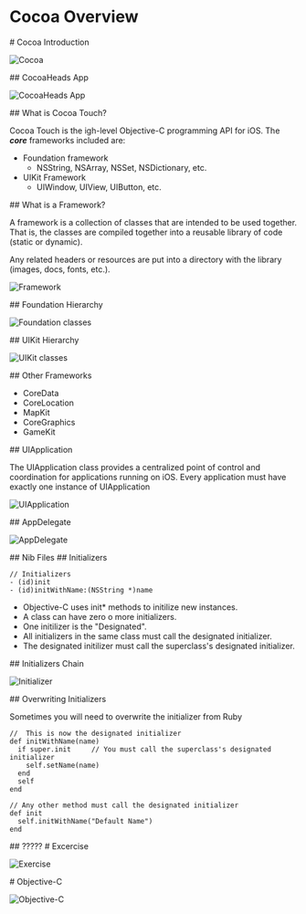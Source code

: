 # Cocoa Overview

<slide>
# Cocoa Introduction

![](cocoa.png "Cocoa") 

</slide>

<slide>
## CocoaHeads App

![](cocoaheads.png "CocoaHeads App") 

</slide>

<slide>
## What is Cocoa Touch? 
        
Cocoa Touch is the igh-level Objective-C programming API for iOS. The ***core*** frameworks included are:
        
+ Foundation framework
  * NSString, NSArray, NSSet, NSDictionary, etc.
+ UIKit Framework
  * UIWindow, UIView, UIButton, etc.
        
</slide>
    
<slide>
## What is a Framework?

A framework is a collection of classes that are intended to be used together. That is, the classes are compiled together into a reusable library of code (static or dynamic). 

Any related headers or resources are put into a directory with the library (images, docs, fonts, etc.).

![](framework.png "Framework") 

</slide>

<slide>
## Foundation Hierarchy

![](foundation.png "Foundation classes") 

</slide>

<slide>
## UIKit Hierarchy

![](uikit.png "UIKit classes") 

</slide>

<slide>
## Other Frameworks
        
+ CoreData
+ CoreLocation
+ MapKit
+ CoreGraphics
+ GameKit

</slide>

<slide>
## UIApplication

The UIApplication class provides a centralized point of control and coordination for applications running on iOS.
Every application must have exactly one instance of UIApplication

![](uiapplication.png "UIApplication") 

</slide>

<slide>
## AppDelegate


![](appdelegate.png "AppDelegate") 

</slide>

<slide>
## Nib Files
      

</slide>

<slide>
## Initializers

    // Initializers
    - (id)init
    - (id)initWithName:(NSString *)name

+ Objective-C uses init* methods to initilize new instances.
+ A class can have zero o more initializers.
+ One initilizer is the "Designated".
+ All initializers in the same class must call the designated initializer.
+ The designated initilizer must call the superclass's designated initializer.

</slide>

<slide>
## Initializers Chain

![](initializer.png "Initializer") 

</slide>

<slide>
## Overwriting Initializers

Sometimes you will need to overwrite the initializer from Ruby

    //  This is now the designated initializer
    def initWithName(name)
      if super.init     // You must call the superclass's designated initializer 
        self.setName(name)
      end
      self
    end      

    // Any other method must call the designated initializer 
    def init
      self.initWithName("Default Name")
    end   

</slide>

<slide>
## ?????


</slide>

<slide>
# Excercise

![](objectdiagram.png "Exercise") 

</slide>

<slide>
# Objective-C

![](cocoa.png "Objective-C") 

</slide>

